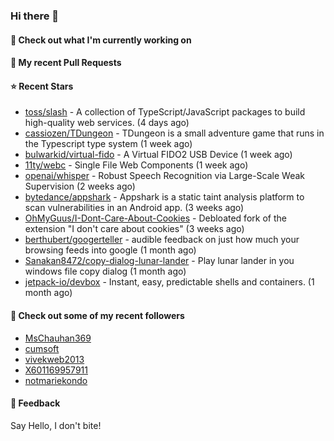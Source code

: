 ### Hi there 👋

#### 👷 Check out what I'm currently working on

#### 🔨 My recent Pull Requests


#### ⭐ Recent Stars

- [toss/slash](https://github.com/toss/slash) - A collection of TypeScript/JavaScript packages to build high-quality web services. (4 days ago)
- [cassiozen/TDungeon](https://github.com/cassiozen/TDungeon) - TDungeon is a small adventure game that runs in the Typescript type system (1 week ago)
- [bulwarkid/virtual-fido](https://github.com/bulwarkid/virtual-fido) - A Virtual FIDO2 USB Device (1 week ago)
- [11ty/webc](https://github.com/11ty/webc) - Single File Web Components (1 week ago)
- [openai/whisper](https://github.com/openai/whisper) - Robust Speech Recognition via Large-Scale Weak Supervision (2 weeks ago)
- [bytedance/appshark](https://github.com/bytedance/appshark) - Appshark is a static taint analysis platform to scan vulnerabilities in an Android app. (3 weeks ago)
- [OhMyGuus/I-Dont-Care-About-Cookies](https://github.com/OhMyGuus/I-Dont-Care-About-Cookies) - Debloated fork of the extension &#34;I don&#39;t care about cookies&#34; (3 weeks ago)
- [berthubert/googerteller](https://github.com/berthubert/googerteller) - audible feedback on just how much your browsing feeds into google (1 month ago)
- [Sanakan8472/copy-dialog-lunar-lander](https://github.com/Sanakan8472/copy-dialog-lunar-lander) - Play lunar lander in you windows file copy dialog (1 month ago)
- [jetpack-io/devbox](https://github.com/jetpack-io/devbox) - Instant, easy, predictable shells and containers. (1 month ago)

#### 👯 Check out some of my recent followers

- [MsChauhan369](https://github.com/MsChauhan369)
- [cumsoft](https://github.com/cumsoft)
- [vivekweb2013](https://github.com/vivekweb2013)
- [X601169957911](https://github.com/X601169957911)
- [notmariekondo](https://github.com/notmariekondo)

#### 💬 Feedback

Say Hello, I don't bite!
